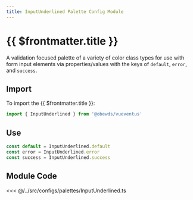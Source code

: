 ```yaml
---
title: InputUnderlined Palette Config Module
---
```


<script setup>
    import DocsPackageVersion from '../../../src/views/compos/DocsPackageVersion.vue'
</script>





# {{ $frontmatter.title }}

A validation focused palette of a variety of color class types for use with form input elements via properties/values with the keys of `default`, `error`, and `success`.







## Import

To import the {{ $frontmatter.title }}:

```javascript
import { InputUnderlined } from '@obewds/vueventus'
```






## Use

```javascript
const default = InputUnderlined.default
const error = InputUnderlined.error
const success = InputUnderlined.success
```






## Module Code

<<< @/../src/configs/palettes/InputUnderlined.ts






<DocsPackageVersion/>


